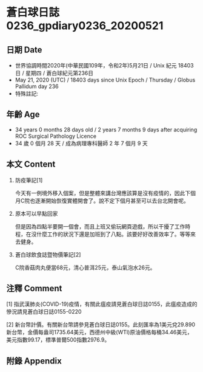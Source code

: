 [_metadata_:encoding]: - "utf-8"
[_metadata_:language]: - "zh-Hant-TW"
[_metadata_:fileformat]: - "markdown"
[_metadata_:MIME_type]: - "text/plain"
[_metadata_:markdown_version]: - "commonmark version 0.29"
[_metadata_:markdown_spec]: - "https://spec.commonmark.org/0.29/"

# 蒼白球日誌0236_gpdiary0236_20200521 #

## 日期 Date ##

* 世界協調時間2020年(中華民國109年，令和2年)5月21日 / Unix 紀元 18403 日 / 星期四 / 蒼白球紀元第236日
* May 21, 2020 (UTC) / 18403 days since Unix Epoch / Thursday / Globus Pallidum day 236
* 特殊註記:

## 年齡 Age ##

* 34 years 0 months 28 days old / 2 years 7 months 9 days after acquiring ROC Surgical Pathology Licence
* 34 歲 0 個月 28 天 / 成為病理專科醫師 2 年 7 個月 9 天

## 本文 Content ##

1. 防疫筆記[1]

    今天有一例境外移入個案，但是整體來講台灣應該算是沒有疫情的，因此下個月C院也逐漸開始恢復實體開會了。說不定下個月甚至可以去台北開會呢。

2. 原本可以早點回家

    但是因為四點半要開一個會，而且上班又偷玩網頁遊戲，所以干擾了工作時程，在沒什麼工作的狀況下還是加班到了八點。該要好好改善效率了。等等來去健身。

3. 蒼白球飲食誌暨物價筆記[2]

    C院香菇肉丸便當68元，清心普洱25元，泰山氣泡水26元。

## 注釋 Comment ##

[1] 指武漢肺炎(COVID-19)疫情，有關此瘟疫請見蒼白球日誌0155，此瘟疫造成的慘況請見蒼白球日誌0155-0220

[2] 新台幣計價。有關新台幣請參見蒼白球日誌0155。此刻匯率為1美元兌29.890新台幣，金價每盎司1735.64美元，西德州中級(WTI)原油價格每桶34.46美元，美元指數99.17，標準普爾500指數2976.9。

## 附錄 Appendix ##

